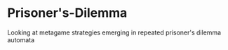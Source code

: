 # Prisoner's-Dilemma
Looking at metagame strategies emerging in repeated prisoner's dilemma automata
